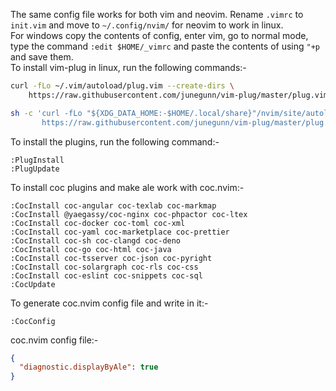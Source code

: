 The same config file works for both vim and neovim. Rename `.vimrc` to `init.vim` and move to `~/.config/nvim/` for neovim to work in linux.<br>
For windows copy the contents of config, enter vim, go to normal mode, type the command `:edit $HOME/_vimrc` and paste the contents of using `"+p` and save them.<br>
To install vim-plug in linux, run the following commands:-
```bash
curl -fLo ~/.vim/autoload/plug.vim --create-dirs \
    https://raw.githubusercontent.com/junegunn/vim-plug/master/plug.vim
```
```bash
sh -c 'curl -fLo "${XDG_DATA_HOME:-$HOME/.local/share}"/nvim/site/autoload/plug.vim --create-dirs \
       https://raw.githubusercontent.com/junegunn/vim-plug/master/plug.vim'
```
To install the plugins, run the following command:-
```
:PlugInstall
:PlugUpdate
```
To install coc plugins and make ale work with coc.nvim:-
```
:CocInstall coc-angular coc-texlab coc-markmap
:CocInstall @yaegassy/coc-nginx coc-phpactor coc-ltex
:CocInstall coc-docker coc-toml coc-xml
:CocInstall coc-yaml coc-marketplace coc-prettier
:CocInstall coc-sh coc-clangd coc-deno
:CocInstall coc-go coc-html coc-java
:CocInstall coc-tsserver coc-json coc-pyright
:CocInstall coc-solargraph coc-rls coc-css
:CocInstall coc-eslint coc-snippets coc-sql
:CocUpdate
```
To generate coc.nvim config file and write in it:-
```
:CocConfig
```
coc.nvim config file:-
```json
{
  "diagnostic.displayByAle": true
}
```
